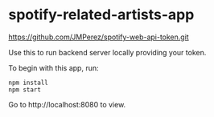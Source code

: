 # spotify-related-artists-app

https://github.com/JMPerez/spotify-web-api-token.git

Use this to run backend server locally providing your token.



To begin with this app, run:
```
npm install
npm start
```
Go to http://localhost:8080 to view.
